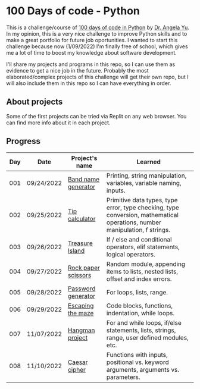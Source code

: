 # 100 Days of code - Python

This is a challenge/course of [100 days of code in Python](https://www.udemy.com/course/100-days-of-code/) by [Dr. Angela Yu](https://www.udemy.com/user/4b4368a3-b5c8-4529-aa65-2056ec31f37e/). In my opinion, this is a very nice challenge to improve Python skills and to make a great portfolio for future job oportunities. I wanted to start this challenge because now (1/09/2022) I'm finally free of school, which gives me a lot of time to boost my knowledge about software development.

I'll share my projects and programs in this repo, so I can use them as evidence to get a nice job in the future. Probably the most elaborated/complex projects of this challenge will get their own repo, but I will also include them in this repo so I can have everything in order.

## About projects
Some of the first projects can be tried via Replit on any web browser. You can find more info about it in each project.

## Progress

| Day | Date | Project's name | Learned |
| --- | --- | --- | --- |
| 001 | 09/24/2022 | [Band name generator](/projects/Day001/) | Printing, string manipulation, variables, variable naming, inputs. |
| 002 | 09/25/2022 | [Tip calculator](/projects/Day002/) | Primitive data types, type error, type checking, type conversion, mathematical operations, number manipulation, f strings. |
| 003 | 09/26/2022 | [Treasure Island](/projects/Day003/) | If / else and conditional operators, elif statements, logical operators.
| 004 | 09/27/2022 | [Rock paper scissors](/projects/Day004/) | Random module, appending items to lists, nested lists, offset and index errors. |
| 005 | 09/28/2022 | [Password generator](/projects/Day005/) | For loops, lists, range. |
| 006 | 09/29/2022 | [Escaping the maze](/projects/Day006/) | Code blocks, functions, indentation, while loops.|
| 007 | 11/07/2022 | [Hangman project](/projects/Day007/) | For and while loops, if/else statements, lists, strings, range, user defined modules, etc.|
| 008 | 11/10/2022 | [Caesar cipher](/projects/Day008/) | Functions with inputs, positional vs. keyword arguments, arguments vs. parameters. |
